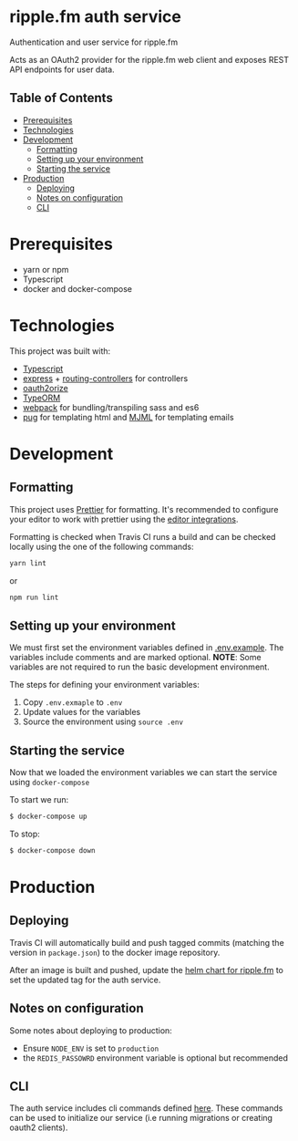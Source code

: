 # ripple.fm auth service

Authentication and user service for ripple.fm

Acts as an OAuth2 provider for the ripple.fm web client and exposes REST API endpoints for user data.

## Table of Contents

* [Prerequisites](#prerequisites)
* [Technologies](#technologies)
* [Development](#development)
  * [Formatting](#formatting)
  * [Setting up your environment](#setting-up-your-environment)
  * [Starting the service](#starting-the-service)
* [Production](#production)
  * [Deploying](#deploying)
  * [Notes on configuration](#notes-on-configuration)
  * [CLI](#cli)

# Prerequisites

* yarn or npm
* Typescript
* docker and docker-compose

# Technologies

This project was built with:

* [Typescript](https://www.typescriptlang.org/)
* [express](https://expressjs.com/) + [routing-controllers](https://github.com/typestack/routing-controllers) for controllers
* [oauth2orize](https://github.com/jaredhanson/oauth2orize)
* [TypeORM](https://github.com/typeorm/typeorm)
* [webpack](https://webpack.js.org/) for bundling/transpiling sass and es6
* [pug](https://pugjs.org/api/getting-started.html) for templating html and [MJML](https://mjml.io/) for templating emails

# Development

## Formatting

This project uses [Prettier](https://github.com/prettier/prettier) for formatting. It's recommended to configure your editor to work with prettier using the [editor integrations](https://prettier.io/docs/en/editors.html).

Formatting is checked when Travis CI runs a build and can be checked locally using the one of the following commands:

```sh
yarn lint
```

or

```sh
npm run lint
```

## Setting up your environment

We must first set the environment variables defined in [.env.example](.env.example). The variables include comments and are marked optional. **NOTE**: Some variables are not required to run the basic development environment.

The steps for defining your environment variables:

1. Copy `.env.exmaple` to `.env`
1. Update values for the variables
1. Source the environment using `source .env`

## Starting the service

Now that we loaded the environment variables we can start the service using `docker-compose`

To start we run:

```sh
$ docker-compose up
```

To stop:

```sh
$ docker-compose down
```

# Production

## Deploying

Travis CI will automatically build and push tagged commits (matching the version in `package.json`) to the docker image repository.

After an image is built and pushed, update the [helm chart for ripple.fm](https://github.com/ripplefm/charts) to set the updated tag for the auth service.

## Notes on configuration

Some notes about deploying to production:

* Ensure `NODE_ENV` is set to `production`
* the `REDIS_PASSOWRD` environment variable is optional but recommended

## CLI

The auth service includes cli commands defined [here](src/cli/index.ts). These commands can be used to initialize our service (i.e running migrations or creating oauth2 clients).
